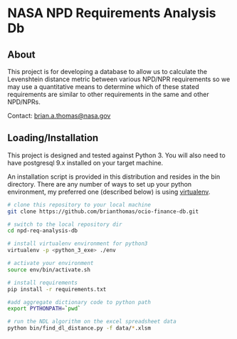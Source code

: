# NASA NPD Requirements Analysis Db

## About

This project is for developing a database to allow us to calculate the
Levenshtein distance metric between various NPD/NPR requirements so we
may use a quantitative means to determine which of these stated 
requirements are similar to other requirements in the same and other 
NPD/NPRs.

Contact: brian.a.thomas@nasa.gov


## Loading/Installation

This project is designed and tested against Python 3. You will also need
to have postgresql 9.x installed on your target machine. 

An installation script is provided in this distribution and resides
in the bin directory. There are any number of ways to set up your
python environment, my preferred one (described below) is using
[virtualenv](https://pypi.python.org/pypi/virtualenv).

```bash
# clone this repository to your local machine
git clone https://github.com/brianthomas/ocio-finance-db.git

# switch to the local repository dir
cd npd-req-analysis-db

# install virtualenv environment for python3
virtualenv -p <python_3_exe> ./env

# activate your environment
source env/bin/activate.sh

# install requirements
pip install -r requirements.txt

#add aggregate dictionary code to python path 
export PYTHONPATH=`pwd`

# run the NDL algorithm on the excel spreadsheet data
python bin/find_dl_distance.py -f data/*.xlsm

```

